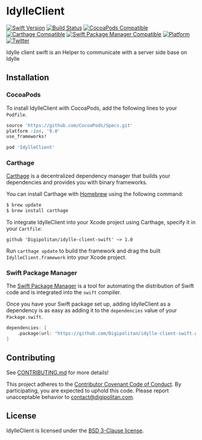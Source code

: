 IdylleClient
=================================

[![Swift Version](https://img.shields.io/badge/swift-4.0-orange.svg?style=flat)](https://developer.apple.com/swift/)
[![Build Status](https://travis-ci.org/Digipolitan/idylle-client-swift.svg?branch=master)](https://travis-ci.org/Digipolitan/idylle-client-swift)
[![CocoaPods Compatible](https://img.shields.io/cocoapods/v/IdylleClient.svg)](https://img.shields.io/cocoapods/v/IdylleClient.svg)
[![Carthage Compatible](https://img.shields.io/badge/carthage-compatible-brightgreen.svg?style=flat)](https://github.com/Carthage/Carthage)
[![Swift Package Manager Compatible](https://img.shields.io/badge/swift%20package%20manager-compatible-brightgreen.svg?style=flat)](https://swift.org/package-manager/)
[![Platform](https://img.shields.io/cocoapods/p/DGDependencyInjector.svg?style=flat)](http://cocoadocs.org/docsets/IdylleClient)
[![Twitter](https://img.shields.io/badge/twitter-@Digipolitan-blue.svg?style=flat)](http://twitter.com/Digipolitan)

Idylle client swift is an Helper to communicate with a server side base on Idylle

## Installation

### CocoaPods

To install IdylleClient with CocoaPods, add the following lines to your `Podfile`.

```ruby
source 'https://github.com/CocoaPods/Specs.git'
platform :ios, '9.0'
use_frameworks!

pod 'IdylleClient'
```

### Carthage

[Carthage](https://github.com/Carthage/Carthage) is a decentralized dependency manager that builds your dependencies and provides you with binary frameworks.

You can install Carthage with [Homebrew](http://brew.sh/) using the following command:

```bash
$ brew update
$ brew install carthage
```

To integrate IdylleClient into your Xcode project using Carthage, specify it in your `Cartfile`:

```
github 'Digipolitan/idylle-client-swift' ~> 1.0
```

Run `carthage update` to build the framework and drag the built `IdylleClient.framework` into your Xcode project.

### Swift Package Manager

The [Swift Package Manager](https://swift.org/package-manager/) is a tool for automating the distribution of Swift code and is integrated into the `swift` compiler.

Once you have your Swift package set up, adding IdylleClient as a dependency is as easy as adding it to the `dependencies` value of your `Package.swift`.

```swift
dependencies: [
    .package(url: "https://github.com/Digipolitan/idylle-client-swift.git", from: "1.0.0")
]
```

## Contributing

See [CONTRIBUTING.md](CONTRIBUTING.md) for more details!

This project adheres to the [Contributor Covenant Code of Conduct](CODE_OF_CONDUCT.md).
By participating, you are expected to uphold this code. Please report
unacceptable behavior to [contact@digipolitan.com](mailto:contact@digipolitan.com).

## License

IdylleClient is licensed under the [BSD 3-Clause license](LICENSE).
